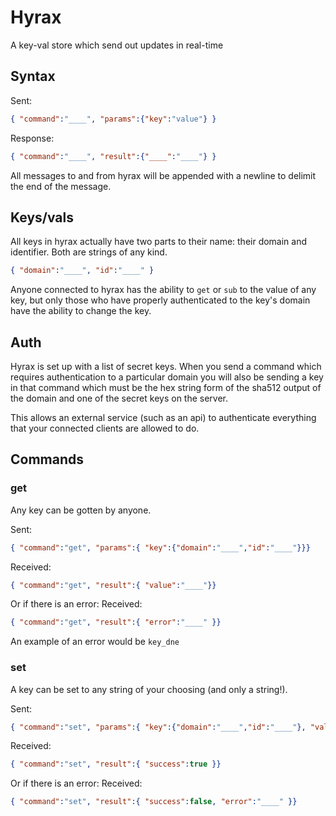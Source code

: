 # Hyrax

A key-val store which send out updates in real-time

## Syntax

Sent:
```json
{ "command":"____", "params":{"key":"value"} }
```

Response:
```json
{ "command":"____", "result":{"____":"____"} }
```
All messages to and from hyrax will be appended with a newline to delimit the end of the message.

## Keys/vals

All keys in hyrax actually have two parts to their name: their domain and identifier. Both are strings
of any kind.
```json
{ "domain":"____", "id":"____" }
```

Anyone connected to hyrax has the ability to `get` or `sub` to the value of any key, but only those
who have properly authenticated to the key's domain have the ability to change the key.

## Auth

Hyrax is set up with a list of secret keys. When you send a command which requires authentication to a
particular domain you will also be sending a key in that command which must be the hex string form of
the sha512 output of the domain and one of the secret keys on the server.

This allows an external service (such as an api) to authenticate everything that your connected
clients are allowed to do.

## Commands

### get

Any key can be gotten by anyone.

Sent:
```json
{ "command":"get", "params":{ "key":{"domain":"____","id":"____"}}}
```

Received:
```json
{ "command":"get", "result":{ "value":"____"}}
```

Or if there is an error:
Received:
```json
{ "command":"get", "result":{ "error":"____" }}
```

An example of an error would be ```key_dne```

### set

A key can be set to any string of your choosing (and only a string!).

Sent:
```json
{ "command":"set", "params":{ "key":{"domain":"____","id":"____"}, "value":"____", "secret":"____" }}
```

Received:
```json
{ "command":"set", "result":{ "success":true }}
```

Or if there is an error:
Received:
```json
{ "command":"set", "result":{ "success":false, "error":"____" }}
```

